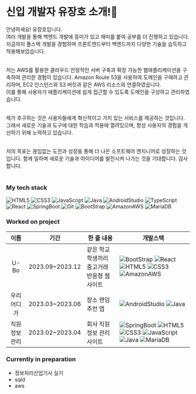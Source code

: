 # 신입 개발자 유장호 소개!🌱

<!--
**jang2714/jang2714** is a ✨ _special_ ✨ repository because its `README.md` (this file) appears on your GitHub profile.


Here are some ideas to get you started:

- 🔭 I’m currently working on ...
- 🌱 I’m currently learning ...
- 👯 I’m looking to collaborate on ...
- 🤔 I’m looking for help with ...
- 💬 Ask me about ...
- 📫 How to reach me: ...
- 😄 Pronouns: ...
- ⚡ Fun fact: ...
-->
안녕하세요! 유장호입니다. </br>
여러 개발을 통해 백엔드 개발에 흥미가 있고 재미를 붙여 공부를 더 진행하고 있습니다. 지금까지 풀스택 개발을 경험하며 프론트엔드부터 백엔드까지 다양한 기술을 습득하고 적용해보았습니다.</br></br>

저는 AWS를 활용한 클라우드 안정적인 서버 구축과 확장 가능한 웹애플리케이션을 구축하여 관리한 경험이 있습니다. Amazon Route 53을 사용하여 도메인을 구매하고 관리하며, EC2 인스턴스와 S3 버킷과 같은 AWS 리소스와 연결하였습니다. </br>
이를 통해 사용자가 애플리케이션에 쉽게 접근할 수 있도록 도메인을 구성하고 관리하였습니다.</br></br>

제가 추구하는 것은 사용자들에게 혁신적이고 가치 있는 서비스를 제공하는 것입니다. 그래서 새로운 기술과 도구에 대한 학습과 적용에 열려있으며, 항상 사용자의 경험을 개선하기 위해 노력하고 있습니다.</br></br>

저의 목표는 끊임없는 도전과 성장을 통해 더 나은 소프트웨어 엔지니어로 성장하는 것입니다. 함께 일하며 새로운 기술과 아이디어를 발전시켜 나가는 것을 기대합니다. 감사합니다.</br></br>


### My tech stack

![HTML5](https://img.shields.io/badge/-HTML5-F05032?style=for-the-badge&logo=html5&logoColor=ffffff)
![CSS3](https://img.shields.io/badge/-CSS3-007ACC?style=for-the-badge&logo=css3)
![JavaScript](https://img.shields.io/badge/-JavaScript-F7DF1E?style=for-the-badge&logo=javascript&logoColor=ffffff)
![Java](https://img.shields.io/badge/-Java-F05032?style=for-the-badge&logo=java&logoColor=ffffff)
![AndroidStudio](https://img.shields.io/badge/-AndroidStudio-3DDC84?style=for-the-badge&logo=androidstudio&logoColor=ffffff)
![TypeScript](https://img.shields.io/badge/-TypeScript-007ACC?style=for-the-badge&logo=typescript&logoColor=ffffff)
![React](https://img.shields.io/badge/-React-61DAFB?style=for-the-badge&logo=react&logoColor=ffffff)
![SpringBoot](https://img.shields.io/badge/-SpringBoot-6DB33F?style=for-the-badge&logo=springboot&logoColor=ffffff)
![Git](https://img.shields.io/badge/-Git-F05032?style=for-the-badge&logo=git&logoColor=ffffff)
![BootStrap](https://img.shields.io/badge/-BootStrap-7952B3?style=for-the-badge&logo=bootstrap&logoColor=ffffff)
![AmazonAWS](https://img.shields.io/badge/-AmazonAWS-232F3E?style=for-the-badge&logo=amazonaws&logoColor=ffffff)
![MariaDB](https://img.shields.io/badge/-MariaDB-003545?style=for-the-badge&logo=mariadb&logoColor=ffffff)

### Worked on project
|이름|기간|한 줄 내용|개발스택|
|:--:|--|--|--|
|U-Bo|2023.09~2023.12|같은 학교 학생끼리 중고거래 반응형 웹사이트|![BootStrap](https://img.shields.io/badge/-BootStrap-7952B3?style=for-the-badge&logo=bootstrap&logoColor=ffffff) ![React](https://img.shields.io/badge/-React-61DAFB?style=for-the-badge&logo=react&logoColor=ffffff) ![HTML5](https://img.shields.io/badge/-HTML5-F05032?style=for-the-badge&logo=html5&logoColor=ffffff) ![CSS3](https://img.shields.io/badge/-CSS3-007ACC?style=for-the-badge&logo=css3) ![AmazonAWS](https://img.shields.io/badge/-AmazonAWS-232F3E?style=for-the-badge&logo=amazonaws&logoColor=ffffff)|
|우리 어디가|2023.03~2023.06|장소 랜덤 추천 앱|![AndroidStudio](https://img.shields.io/badge/-AndroidStudio-3DDC84?style=for-the-badge&logo=androidstudio&logoColor=ffffff) ![Java](https://img.shields.io/badge/-Java-F05032?style=for-the-badge&logo=java&logoColor=ffffff)|
|직원 정보 관리|2023.02~2023.04|회사 직원 정보 관리 사이트| ![SpringBoot](https://img.shields.io/badge/-SpringBoot-6DB33F?style=for-the-badge&logo=springboot&logoColor=ffffff) ![HTML5](https://img.shields.io/badge/-HTML5-F05032?style=for-the-badge&logo=html5&logoColor=ffffff) ![CSS3](https://img.shields.io/badge/-CSS3-007ACC?style=for-the-badge&logo=css3) ![JavaScript](https://img.shields.io/badge/-JavaScript-F7DF1E?style=for-the-badge&logo=javascript&logoColor=ffffff) ![Java](https://img.shields.io/badge/-Java-F05032?style=for-the-badge&logo=java&logoColor=ffffff) ![MariaDB](https://img.shields.io/badge/-MariaDB-003545?style=for-the-badge&logo=mariadb&logoColor=ffffff)|

### Currently in preparation
- 정보처리산업기사 실기
- sqld
- aws
